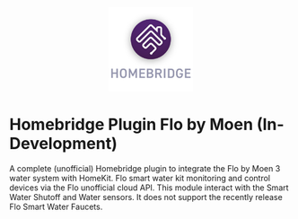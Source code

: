 
<p align="center">

<img src="https://github.com/homebridge/branding/raw/master/logos/homebridge-wordmark-logo-vertical.png" width="150">

</p>


# Homebridge Plugin Flo by Moen (In-Development)
A complete (unofficial) Homebridge plugin to integrate the Flo by Moen 3 water system with HomeKit. Flo smart water kit monitoring and control devices via the Flo unofficial cloud API. This module interact with the Smart Water Shutoff and Water sensors. It does not support the recently release Flo Smart Water Faucets. 


